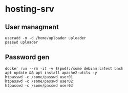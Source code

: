 # hosting-srv


## User managment
```
useradd -m -d /home/uploader uploader
passwd uploader
```


## Password gen
```
docker run --rm -it -v $(pwd):/some debian:latest bash
apt update && apt install apache2-utils -y
htpasswd -c /some/passwd user01
htpasswd -c /some/passwd user02
htpasswd -c /some/passwd user03
```